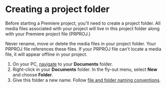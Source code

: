 # Creating a project folder

Before starting a Premiere project, you'll need to create a project folder. All media files associated with your project will live in this project folder along with your Premiere project file \(PRPROJ.\)

Never rename, move or delete the media files in your project folder. Your PRPROJ file references these files. If your PRPROJ file can't locate a media file, it will appear offline in your project.

1. On your PC, [navigate](https://jjloomis.gitbooks.io/file-and-folder-management/content/navigating-folder-tree.html) to your **Documents** folder.
2. Right-click in your **Documents** folder. In the fly-out menu, select **New** and choose **Folder**.
3. Give this folder a new name. Follow [file and folder naming conventions](https://jjloomis.gitbooks.io/file-and-folder-management/content/file-and-folder-naming-conventions.html).

